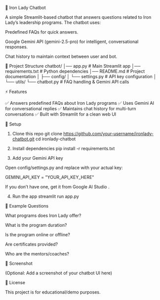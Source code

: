 🤖 Iron Lady Chatbot

A simple Streamlit-based chatbot that answers questions related to Iron Lady’s leadership programs.
The chatbot uses:

Predefined FAQs for quick answers.

Google Gemini API (gemini-2.5-pro) for intelligent, conversational responses.

Chat history to maintain context between user and bot.

📂 Project Structure
chatbot/
│── app.py                # Main Streamlit app
│── requirements.txt      # Python dependencies
│── README.md             # Project documentation
│
├── config/
│   └── settings.py       # API key configuration
│
└── utils/
    └── chatbot.py        # FAQ handling & Gemini API calls

⚡ Features

✅ Answers predefined FAQs about Iron Lady programs
✅ Uses Gemini AI for conversational replies
✅ Maintains chat history for multi-turn conversations
✅ Built with Streamlit for a clean web UI

🔑 Setup
1. Clone this repo
git clone https://github.com/your-username/ironlady-chatbot.git
cd ironlady-chatbot

2. Install dependencies
pip install -r requirements.txt

3. Add your Gemini API key

Open config/settings.py and replace with your actual key:

GEMINI_API_KEY = "YOUR_API_KEY_HERE"


If you don’t have one, get it from Google AI Studio
.

4. Run the app
streamlit run app.py

🎯 Example Questions

What programs does Iron Lady offer?

What is the program duration?

Is the program online or offline?

Are certificates provided?

Who are the mentors/coaches?

📸 Screenshot

(Optional: Add a screenshot of your chatbot UI here)

📜 License

This project is for educational/demo purposes.